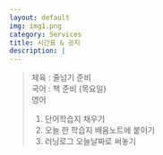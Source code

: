 ```yaml
---
layout: default
img: img1.png
category: Services
title: 시간표 & 공지
description: |
---
```

  
  > 체육 : 줄넘기 준비           
  > 국어 : 책 준비 (목요일)         
  > 영어
  > 1. 단어학습지 채우기
  > 2. 오늘 한 학습지 배움노트에 붙이기
  > 3. 러닝로그 오늘날짜로 써놓기